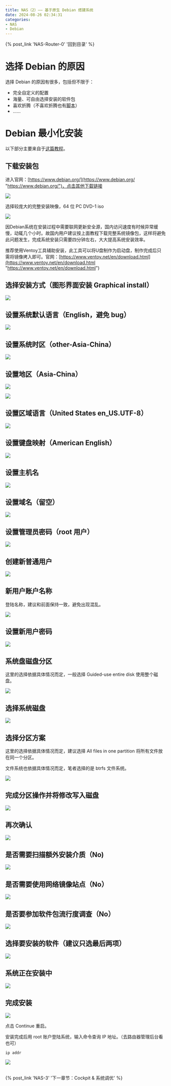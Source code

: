 ```yaml
---
title: NAS（2）—— 基于原生 Debian 搭建系统
date: 2024-08-26 02:34:31
categories:
- NAS
- Debian
---
```


{% post_link 'NAS-Router-0' '回到目录' %}
<br/>

# 选择 Debian 的原因

选择 Debian 的原因有很多，包括但不限于：

- 完全自定义的配置
- 海量、可自由选择安装的软件包
- 喜欢折腾（不喜欢折腾也有[脚本](https://github.com/kekylin/Debian-HomeNAS "脚本")）
- ......

# Debian 最小化安装

以下部分主要来自于[这篇教程](https://docs.qq.com/doc/p/596d660489283e353db059185f2533d48e12a502 "这篇教程")。

## 下载安装包

进入官网：[https://www.debian.org/](https://www.debian.org/ "https://www.debian.org/")，点击其他下载链接

![](NAS-2/image_W2aermnKZR.png)

选择较庞大的完整安装映像，64 位 PC DVD-1 iso

![](NAS-2/image_2ahsxWNrjL.png)

因Debian系统在安装过程中需要联网更新安全源，国内访问速度有时候异常缓慢，动辄几个小时。故国内用户建议按上面教程下载完整系统镜像包，这样将避免此问题发生，完成系统安装只需要四分钟左右，大大提高系统安装效率。

推荐使用Ventoy工具辅助安装，此工具可以将U盘制作为启动盘，制作完成后只需将镜像拷入即可。官网：[https://www.ventoy.net/en/download.html](https://www.ventoy.net/en/download.html "https://www.ventoy.net/en/download.html")

## 选择安装方式（图形界面安装 Graphical install）

![](NAS-2/nhGaJTyjJbvrkQaypyvD9_Zk1xGLC1uQ.png)

## 设置系统默认语言（English，避免 bug）

![](NAS-2/2pNKRaXbfheDkeca4kEvUq_KZBmxqrRs5.png)

## 设置系统时区（other-Asia-China）

![](NAS-2/u1JCgNihDczYjFynaT26SM_RDOV_9wo0E.png)

## 设置地区（Asia-China）

![](NAS-2/qhJHP1twq3cpNMJoGwz53K_g3VpfnU-p1.png)

![](NAS-2/vaThjWE8nXf98hzG6xenEU_tNGh1GOFlv.png)

## 设置区域语言（United States en\_US.UTF-8）

![](NAS-2/2fcXVPnDBk25jh4Jxfe6Z_4Onzin6bgK.png)

## 设置键盘映射（American English）

![](NAS-2/pSubfyeCxsjBnPPhv1um5p_a9SpFGbKjX.png)

## 设置主机名

![](NAS-2/f2vxQoJauuBacnvDFqPq26_WWu-2HvDtc.png)

## 设置域名（留空）

![](NAS-2/kFQpy8X4jJ68qws9eYoKFg_YI7zCTMPPH.png)

## 设置管理员密码（root 用户）

![](NAS-2/pARYctmcwhNtA5iVBFmsRp_Tp_6hhMpwE.png)

## 创建新普通用户

![](NAS-2/biCpqTMgGwtkRbTcZfMsj7_iZM_2fmDUp.png)

## 新用户账户名称

登陆名称，建议和前面保持一致，避免出现混乱。

![](NAS-2/hxsbbDNW9FddVqbL41kyM6_oY75nHXW_x.png)

## 设置新用户密码

![](NAS-2/fBSZwEbXMsQuphGWi4d132_7bV7hVQ2k7.png)

## 系统盘磁盘分区

这里的选择依据具体情况而定，一般选择 Guided-use entire disk 使用整个磁盘。

![](NAS-2/gtp5wgg1v97WkBdSgo1w8N_0F7V6XGg0y.png)

## 选择系统磁盘

![](NAS-2/5C74eeovT8zHw5esDW4FaR_u85S29DLqC.png)

## 选择分区方案

这里的选择依据具体情况而定，建议选择 All files in one partition 将所有文件放在同一个分区。

文件系统也依据具体情况而定，笔者选择的是 btrfs 文件系统。

![](NAS-2/53sUfHM8sQnEPfrm9WFcXi_2PSs6pQQPp.png)

## 完成分区操作并将修改写入磁盘

![](NAS-2/i53SQFSk3YMRBpqNMyujkM_IHHndcLPUf.png)

## 再次确认

![](NAS-2/posFGNBqFmWEKp8xeSWdt4_LqAiBSWLQD.png)

## 是否需要扫描额外安装介质（No)

![](NAS-2/rF2vymPiBdWsN9iDP4znRZ_LE7JgqQWFg.png)

## 是否需要使用网络镜像站点（No）

![](NAS-2/hm5cPTB5JjSLhqE586ZpMz_2xPz3Wv5sx.png)

## 是否要参加软件包流行度调查（No）

![](NAS-2/j8PX2LD7X3Wr5M7dXJiEU9_NhkSEYpbNE.png)

## 选择要安装的软件（建议只选最后两项）

![](NAS-2/5wrHHMDBoFK5Aq7HjeQdmj_A7DPcXkjUe.png)

## 系统正在安装中

![](NAS-2/2WFCy4UhxZaoPjFpU1u63P__x0HBSDvUh.png)

## 完成安装

![](NAS-2/kke6qD2EHZ62cQtRK1bQgg_uKNUVNXiW2.png)

点击 Continue 重启。

安装完成后用 root 账户登陆系统，输入命令查询 IP 地址。（去路由器管理后台看也可）

```bash
ip addr
```

![](NAS-2/bwgXzbbvuJGLeDZxRhybKn_M_oRZKrENr.png)

<br/>
{% post_link 'NAS-3' '下一章节：Cockpit & 系统调优' %}